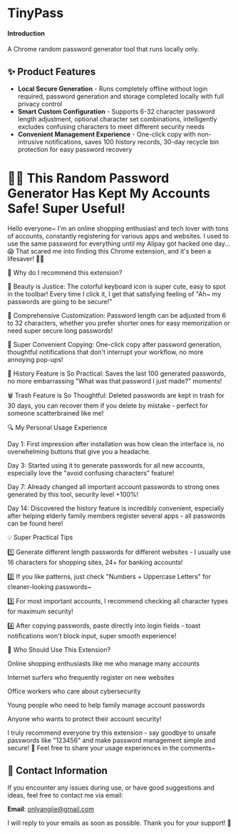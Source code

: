 # TinyPass

#### Introduction
A Chrome random password generator tool that runs locally only.

## ✨ Product Features

- **Local Secure Generation** - Runs completely offline without login required, password generation and storage completed locally with full privacy control
- **Smart Custom Configuration** - Supports 6-32 character password length adjustment, optional character set combinations, intelligently excludes confusing characters to meet different security needs
- **Convenient Management Experience** - One-click copy with non-intrusive notifications, saves 100 history records, 30-day recycle bin protection for easy password recovery

# 🔐✨ This Random Password Generator Has Kept My Accounts Safe! Super Useful!

Hello everyone~ I'm an online shopping enthusiast and tech lover with tons of accounts, constantly registering for various apps and websites. I used to use the same password for everything until my Alipay got hacked one day...😱 That scared me into finding this Chrome extension, and it's been a lifesaver! 👏👏

💫 Why do I recommend this extension?

🌈 Beauty is Justice: The colorful keyboard icon is super cute, easy to spot in the toolbar! Every time I click it, I get that satisfying feeling of "Ah~ my passwords are going to be secure!"

🔢 Comprehensive Customization: Password length can be adjusted from 6 to 32 characters, whether you prefer shorter ones for easy memorization or need super secure long passwords!

🎯 Super Convenient Copying: One-click copy after password generation, thoughtful notifications that don't interrupt your workflow, no more annoying pop-ups!

📝 History Feature is So Practical: Saves the last 100 generated passwords, no more embarrassing "What was that password I just made?" moments!

🗑️ Trash Feature is So Thoughtful: Deleted passwords are kept in trash for 30 days, you can recover them if you delete by mistake - perfect for someone scatterbrained like me!

🔍 My Personal Usage Experience

Day 1: First impression after installation was how clean the interface is, no overwhelming buttons that give you a headache.

Day 3: Started using it to generate passwords for all new accounts, especially love the "avoid confusing characters" feature!

Day 7: Already changed all important account passwords to strong ones generated by this tool, security level +100%!

Day 14: Discovered the history feature is incredibly convenient, especially after helping elderly family members register several apps - all passwords can be found here!

💡 Super Practical Tips

1️⃣ Generate different length passwords for different websites - I usually use 16 characters for shopping sites, 24+ for banking accounts!

2️⃣ If you like patterns, just check "Numbers + Uppercase Letters" for cleaner-looking passwords~

3️⃣ For most important accounts, I recommend checking all character types for maximum security!

4️⃣ After copying passwords, paste directly into login fields - toast notifications won't block input, super smooth experience!

👑 Who Should Use This Extension?

Online shopping enthusiasts like me who manage many accounts

Internet surfers who frequently register on new websites

Office workers who care about cybersecurity

Young people who need to help family manage account passwords

Anyone who wants to protect their account security!

I truly recommend everyone try this extension - say goodbye to unsafe passwords like "123456" and make password management simple and secure! 🥰 Feel free to share your usage experiences in the comments~

## 📧 Contact Information

If you encounter any issues during use, or have good suggestions and ideas, feel free to contact me via email:

**Email**: onlyangiie@gmail.com

I will reply to your emails as soon as possible. Thank you for your support! 💌